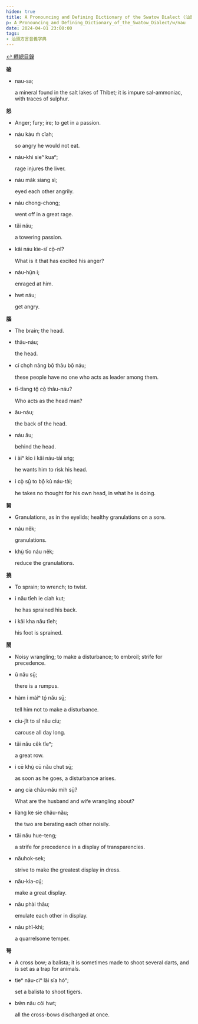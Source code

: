 ```yaml
---
hiden: true
title: A Pronouncing and Defining Dictionary of the Swatow Dialect (汕頭方言音義字典) / nau
p: A_Pronouncing_and_Defining_Dictionary_of_the_Swatow_Dialect/w/nau
date: 2024-04-01 23:00:00
tags: 
- 汕頭方言音義字典
---
```


[↩️ 轉總目錄](/A_Pronouncing_and_Defining_Dictionary_of_the_Swatow_Dialect)


**硇**

- nau-sa;

  a mineral found in the salt lakes of Thibet; it is impure sal-ammoniac, with traces of sulphur.

**怒**
- Anger; fury; ire; to get in a passion.

- náu kàu m̄ cîah;

  so angry he would not eat.

- náu-khì sieⁿ kuaⁿ;

  rage injures the liver.

- náu mâk siang sì;

  eyed each other angrily.

- náu chong-chong;

  went off in a great rage.

- tăi náu;

  a towering passion.

- kâi náu kìe-sĭ cò̤-nî?

  What is it that has excited his anger?

- náu-hṳ̆n i;

  enraged at him.

- hwt náu;

  get angry.

**腦**
- The brain; the head.

- thâu-náu;

  the head.

- cí cho̤h nâng bô̤ thâu bô̤ náu;

  these people have no one who acts as leader among them.

- tī-tîang tŏ̤ cò̤ thâu-náu?

  Who acts as the head man?

- ău-náu;

  the back of the head.

- náu ău;

  behind the head.

- i àiⁿ kio i kâi náu-tài sńg;

  he wants him to risk his head.

- i cò̤ sṳ̄ to bô̤ kù náu-tài;

  he takes no thought for his own head, in what he is doing.

**胬**
- Granulations, as in the eyelids; healthy granulations on a sore.

- náu nêk;

  granulations.

- khṳ̀ tīo náu nêk;

  reduce the granulations.

**撓**
- To sprain; to wrench; to twist.

- i nău tîeh ie ciah kut;

  he has sprained his back.

- i kâi kha nău tîeh;

  his foot is sprained.

**鬧**
- Noisy wrangling; to make a disturbance; to embroil; strife for precedence.

- ŭ nău sṳ̄;

  there is a rumpus.

- hàm i màiⁿ tó̤ nău sṳ̄;

  tell him not to make a disturbance.

- ciu-jît to sĭ nău cíu;

  carouse all day long.

- tăi nău cêk tîeⁿ;

  a great row.

- i cē khṳ̀ cū nău chut sṳ̄;

  as soon as he goes, a disturbance arises.

- ang cía châu-nău mih sṳ̄?

  What are the husband and wife wrangling about?

- líang ke sie châu-nău;

  the two are berating each other noisily.

- tăi nău hue-teng;

  a strife for precedence in a display of transparencies.

- năuhok-sek;

  strive to make the greatest display in dress.

- nău-kìa-cṳ́;

  make a great display.

- nău phài thâu;

  emulate each other in display.

- nău phî-khì;

  a quarrelsome temper.

**弩**
- A cross bow; a balista; it is sometimes made to shoot several darts, and is set as a trap for animals.

- tìeⁿ nău-cìⁿ lâi sīa hóⁿ;

  set a balista to shoot tigers.

- bw̄n nău côi hwt;

  all the cross-bows discharged at once.